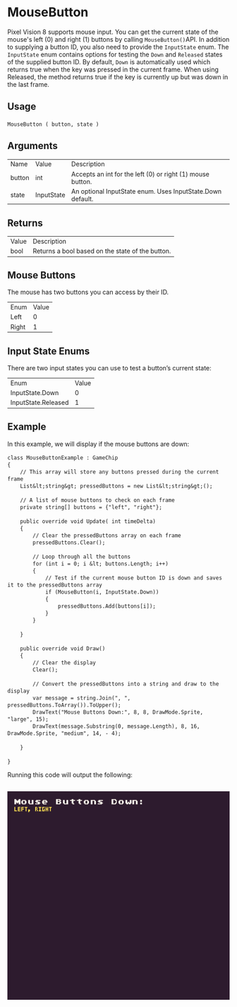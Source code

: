 # MouseButton

Pixel Vision 8 supports mouse input. You can get the current state of the mouse's left (0) and right (1) buttons by calling `MouseButton()`API. In addition to supplying a button ID, you also need to provide the `InputState` enum. The `InputState` enum contains options for testing the `Down` and `Released` states of the supplied button ID. By default, `Down` is automatically used which returns true when the key was pressed in the current frame. When using Released, the method returns true if the key is currently up but was down in the last frame.

## Usage

`MouseButton ( button, state )`

## Arguments

<table>
  <tr>
    <td>Name</td>
    <td>Value</td>
    <td>Description</td>
  </tr>
  <tr>
    <td>button</td>
    <td>int</td>
    <td>Accepts an int for the left (0) or right (1) mouse button.</td>
  </tr>
  <tr>
    <td>state</td>
    <td>InputState</td>
    <td>An optional InputState enum. Uses InputState.Down default.</td>
  </tr>
</table>


## Returns

<table>
  <tr>
    <td>Value</td>
    <td>Description</td>
  </tr>
  <tr>
    <td>bool</td>
    <td>Returns a bool based on the state of the button.</td>
  </tr>
</table>


## Mouse Buttons

The mouse has two buttons you can access by their ID.

 

<table>
  <tr>
    <td>Enum</td>
    <td>Value</td>
  </tr>
  <tr>
    <td>Left</td>
    <td>0</td>
  </tr>
  <tr>
    <td>Right</td>
    <td>1</td>
  </tr>
</table>


## Input State Enums

There are two input states you can use to test a button’s current state:

<table>
  <tr>
    <td>Enum</td>
    <td>Value</td>
  </tr>
  <tr>
    <td>InputState.Down</td>
    <td>0</td>
  </tr>
  <tr>
    <td>InputState.Released</td>
    <td>1</td>
  </tr>
</table>


## Example

In this example, we will display if the mouse buttons are down:

    class MouseButtonExample : GameChip
    {
        // This array will store any buttons pressed during the current frame
        List&lt;string&gt; pressedButtons = new List&lt;string&gt;();

        // A list of mouse buttons to check on each frame
        private string[] buttons = {"left", "right"};

        public override void Update( int timeDelta)
        { 
            // Clear the pressedButtons array on each frame
            pressedButtons.Clear();

            // Loop through all the buttons
            for (int i = 0; i &lt; buttons.Length; i++)
            {
                // Test if the current mouse button ID is down and saves it to the pressedButtons array
                if (MouseButton(i, InputState.Down))
                {
                    pressedButtons.Add(buttons[i]);
                }
            }

        }

        public override void Draw()
        { 
            // Clear the display
            Clear();

            // Convert the pressedButtons into a string and draw to the display
            var message = string.Join(", ", pressedButtons.ToArray()).ToUpper();
            DrawText("Mouse Buttons Down:", 8, 8, DrawMode.Sprite, "large", 15);
            DrawText(message.Substring(0, message.Length), 8, 16, DrawMode.Sprite, "medium", 14, - 4);

        }

    }

Running this code will output the following:

## <p style="text-align:center"><img src="images/MouseButtonOutput_image_0.png" /></p>


